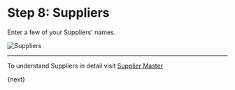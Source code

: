 # Step 8: Suppliers

Enter a few of your Suppliers' names.

<img alt="Suppliers" class="screenshot"
src="/docs/assets/img/setup-wizard/step-9.png">

---

To understand Suppliers in detail visit [Supplier Master](/docs/user/manual/en/buying/supplier.html)

{next}
